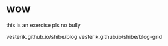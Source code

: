 # wow

this is an exercise pls no bully

vesterik.github.io/shibe/blog
vesterik.github.io/shibe/blog-grid

